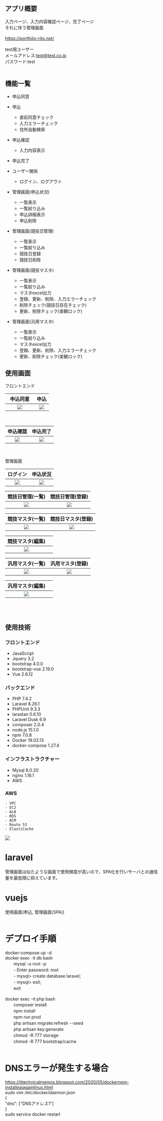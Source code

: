 ## アプリ概要
入力ページ、入力内容確認ページ、完了ページ<br>
それに伴う管理画面<br>
<br>
https://portfolio-rito.net/<br>
<br>
test用ユーザー<br>
メールアドレス:test@test.co.jp<br>
パスワード:test<br>
<br>

## 機能一覧
- 申込同意

- 申込
    - 直前同意チェック
    - 入力エラーチェック
    - 住所自動検索
    
- 申込確認
    - 入力内容表示
    
- 申込完了
    
- ユーザー関係
    - ログイン、ログアウト
    
- 管理画面(申込状況)
    - 一覧表示
    - 一覧絞り込み
    - 申込詳細表示
    - 申込削除
    
- 管理画面(競技日管理)
    - 一覧表示
    - 一覧絞り込み
    - 競技日登録
    - 競技日削除

- 管理画面(競技マスタ)
    - 一覧表示
    - 一覧絞り込み
    - マスタexcel出力
    - 登録、更新、削除、入力エラーチェック
    - 削除チェック(競技日存在チェック)
    - 更新、削除チェック(楽観ロック)

- 管理画面(汎用マスタ)
    - 一覧表示
    - 一覧絞り込み
    - マスタexcel出力
    - 登録、更新、削除、入力エラーチェック
    - 更新、削除チェック(楽観ロック)

## 使用画面

フロントエンド

| 申込同意　| 申込  |
| :----: | :----: |
| <img src="https://user-images.githubusercontent.com/72111956/107872605-b1408700-6eee-11eb-93bc-f0bc2ef7329f.png">   | <img src="https://user-images.githubusercontent.com/72111956/107872607-b1d91d80-6eee-11eb-812d-406d8fd36ba0.png">   |
<br>

| 申込確認 | 申込完了 |
| :----: | :----: |
| <img src="https://user-images.githubusercontent.com/72111956/107872608-b271b400-6eee-11eb-9ce6-f4219c2a23e5.png"> | <img src="https://user-images.githubusercontent.com/72111956/107872760-d681c500-6eef-11eb-9ff4-047be1499554.png"> |
<br>

管理画面

| ログイン | 申込状況 |
| :----: | :----: |
| <img src="https://user-images.githubusercontent.com/72111956/107872726-9589b080-6eef-11eb-8ae3-b016c78ef8c4.png"> | <img src="https://user-images.githubusercontent.com/72111956/108623828-6e4d5900-7484-11eb-925f-52109b47854d.png"> |

| 競技日管理(一覧) | 競技日管理(登録) |
| :----: | :----: |
| <img src="https://user-images.githubusercontent.com/72111956/107872595-ae459680-6eee-11eb-9a49-b12d2240571a.png"> | <img src="https://user-images.githubusercontent.com/72111956/107872691-55c2c900-6eef-11eb-9c26-a43027681250.png"> |

| 競技マスタ(一覧) | 競技日マスタ(登録) |
| :----: | :----: |
| <img src="https://user-images.githubusercontent.com/72111956/107872598-af76c380-6eee-11eb-8cd4-7117dab2d594.png"> | <img src="https://user-images.githubusercontent.com/72111956/107872599-b00f5a00-6eee-11eb-9667-0e66737cbdd8.png"> |

| 競技マスタ(編集) ||
| :----: | :----: |
| <img src="https://user-images.githubusercontent.com/72111956/107873831-ccb08f80-6ef8-11eb-8af9-2f5e03302b7b.png"> ||

| 汎用マスタ(一覧) | 汎用マスタ(登録) |
| :----: | :----: |
| <img src="https://user-images.githubusercontent.com/72111956/107873916-4183c980-6ef9-11eb-91b1-4922e037a1e0.png"> | <img src="https://user-images.githubusercontent.com/72111956/107872604-b1408700-6eee-11eb-95b8-1c4934a46221.png"> |

| 汎用マスタ(編集) ||
| :----: | :----: |
| <img src="https://user-images.githubusercontent.com/72111956/108779922-ffb6eb00-75aa-11eb-8389-c206df341c87.png"> ||

<br>
<br>

## 使用技術

### フロントエンド
- JavaScript
- Jquery 3.2
- bootstrap 4.0.0
- bootstrap-vue 2.19.0
- Vue 2.6.12

### バックエンド
- PHP 7.4.2
- Laravel 8.26.1
- PHPUnit 9.3.3
- larastan 0.6.10
- Laravel Dusk 6.9
- composer 2.0.4
- node.js 15.1.0
- npm 7.0.8
- Docker 19.03.13
- docker-compose 1.27.4

### インフラストラクチャー
- Mysql 8.0.20
- nginx 1.16.1
- AWS

### AWS
    - VPC
    - EC2
    - ALB
    - RDS
    - ACM
    - Route 53
    - ElastiCache
<img src="https://user-images.githubusercontent.com/72111956/108617259-1f89ca00-7458-11eb-8f50-c74be1598966.png">

# laravel
管理画面は似たような画面で使用頻度が高いので、SPA化を行いサーバとの通信量を最低限に抑えています。
<br>

# vuejs
使用画面(申込, 管理画面(SPA))<br>
<br>

# デプロイ手順
docker-compose up -d<br>
docker exec -it db bash<br>
　　mysql -u root -p<br>
　　- Enter password: root<br>
　　- mysql> create database laravel;<br>
　　- mysql> exit;<br>
　　exit<br>
<br>
docker exec -it php bash<br>
　　composer install<br>
　　npm install<br>
　　npm run prod<br>
　　php artisan migrate:refresh --seed<br>
　　php artisan key:generate<br>
　　chmod -R 777 storage<br>
　　chmod -R 777 bootstrap/cache<br>
<br>

# DNSエラーが発生する場合
https://ittechnicalmemos.blogspot.com/2020/05/dockernpm-installeaiagainlinux.html<br>
sudo vim /etc/docker/daemon.json<br>
  {<br>
      "dns": ["DNSアドレス1"]<br>
  }<br>
sudo service docker restart<br>
